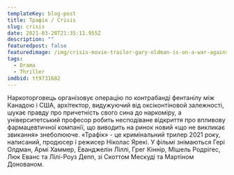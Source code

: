 ```yaml
---
templateKey: blog-post
title: Трафік / Crisis
slug: сrisis
date: 2021-03-28T21:35:11.955Z
description: ""
featuredpost: false
featuredimage: /img/crisis-movie-trailer-gary-oldman-is-on-a-war-against.jpg
tags:
  - Drama
  - Thriller
imdbid: tt9731682
---
```

Наркоторговець організовує операцію по контрабанді фентанілу між Канадою і США, архітектор, видужуючий від оксіконтіновой залежності, шукає правду про причетність свого сина до наркоміру, а університетський професор робить несподіване відкриття про впливову фармацевтичної компанії, що виводить на ринок новий «що не викликає звикання» знеболююче. «Трафік» - це кримінальний трилер 2021 року, написаний, продюсер і режисер Ніколас Ярекі. У фільмі знімаються Гері Олдман, Армі Хаммер, Еванджелін Ліллі, Грег Кіннір, Мішель Родрігес, Люк Еванс та Лілі-Роуз Депп, зі Скоттом Мескуді та Мартіном Донованом.